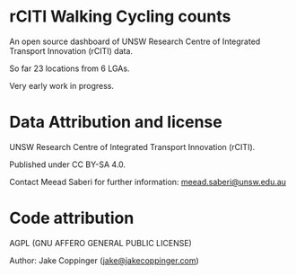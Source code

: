 # rCITI Walking Cycling counts

An open source dashboard of UNSW Research Centre of Integrated Transport Innovation (rCITI) data.

So far 23 locations from 6 LGAs.

Very early work in progress.

# Data Attribution and license

UNSW Research Centre of Integrated Transport Innovation (rCITI).

Published under CC BY-SA 4.0.

Contact Meead Saberi for further information: meead.saberi@unsw.edu.au

# Code attribution

AGPL (GNU AFFERO GENERAL PUBLIC LICENSE)

Author: Jake Coppinger (jake@jakecoppinger.com)
